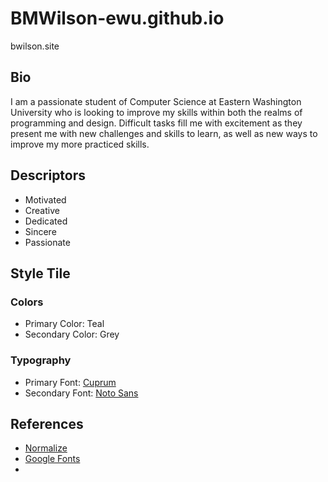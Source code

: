 # BMWilson-ewu.github.io
bwilson.site

## Bio
I am a passionate student of Computer Science at Eastern Washington University who is looking to improve my skills within both the realms of programming and design. Difficult tasks fill me with excitement as they present me with new challenges and skills to learn, as well as new ways to improve my more practiced skills.

## Descriptors

* Motivated
* Creative
* Dedicated
* Sincere
* Passionate

## Style Tile
### Colors
* Primary Color: Teal
* Secondary Color: Grey

### Typography
* Primary Font: [Cuprum](https://fonts.google.com/selection?query=cupru&selection.family=Cuprum)
* Secondary Font: [Noto Sans](https://fonts.google.com/specimen/Noto+Sans)

## References
* [Normalize](https://necolas.github.io/normalize.css/)
* [Google Fonts](https://fonts.google.com/)
* 
